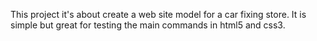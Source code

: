 This project it's about create a web site model for a car fixing store. It is simple but great for testing the main commands in html5 and css3.